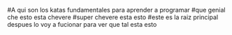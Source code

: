 #A qui son los katas fundamentales para aprender a programar
#que genial che esto esta chevere
#super chevere esta esto 
#este es la raiz principal despues lo voy a fucionar para ver que tal esta esto
